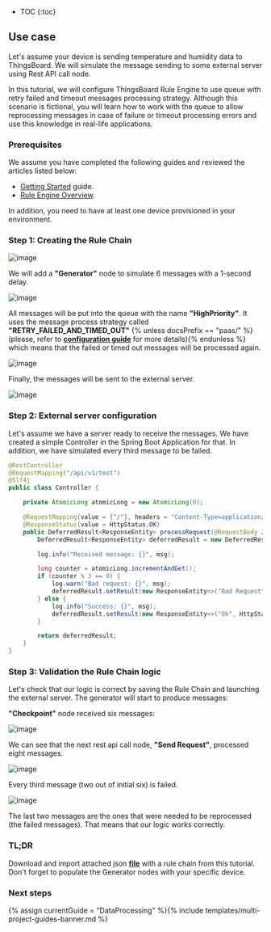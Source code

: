 * TOC
{:toc}

## Use case

Let's assume your device is sending temperature and humidity data to ThingsBoard. We will simulate the message sending to some external server using 
Rest API call node.

In this tutorial, we will configure ThingsBoard Rule Engine to use queue with retry failed and timeout messages processing strategy.
Although this scenario is fictional, you will learn how to work with the queue to allow reprocessing messages in case of failure or timeout processing errors
and use this knowledge in real-life applications.

### Prerequisites 

We assume you have completed the following guides and reviewed the articles listed below:

  * [Getting Started](/docs/{{docsPrefix}}getting-started-guides/helloworld/) guide.
  * [Rule Engine Overview](/docs/{{docsPrefix}}user-guide/rule-engine-2-0/overview/).
  
In addition, you need to have at least one device provisioned in your environment.

### Step 1: Creating the Rule Chain

![image](/images/user-guide/rule-engine-2-5/tutorials/reprocessing_rule_chain.png)

We will add a **"Generator"** node to simulate 6 messages with a 1-second delay.

![image](/images/user-guide/rule-engine-2-5/tutorials/generator_reprocessing.png)

All messages will be put into the queue with the name **"HighPriority"**. It uses the message process strategy called **"RETRY_FAILED_AND_TIMED_OUT"** 
{% unless docsPrefix == "paas/" %}(please, refer to [**configuration guide**](/docs/user-guide/install/{{docsPrefix}}config/) for more details){% endunless %} which means that
the failed or timed out messages will be processed again.

![image](/images/user-guide/rule-engine-2-5/tutorials/checkpoint_reprocessing.png)

Finally, the messages will be sent to the external server.

![image](/images/user-guide/rule-engine-2-5/tutorials/rest_api.png)

### Step 2: External server configuration

Let's assume we have a server ready to receive the messages. We have created a simple Controller in the Spring Boot Application for that.
In addition, we have simulated every third message to be failed.

```java
@RestController
@RequestMapping("/api/v1/test")
@Slf4j
public class Controller {

    private AtomicLong atomicLong = new AtomicLong(0);

    @RequestMapping(value = {"/"}, headers = "Content-Type=application/json", method = {RequestMethod.POST})
    @ResponseStatus(value = HttpStatus.OK)
    public DeferredResult<ResponseEntity> processRequest(@RequestBody JsonNode msg) {
        DeferredResult<ResponseEntity> deferredResult = new DeferredResult<>();

        log.info("Received message: {}", msg);

        long counter = atomicLong.incrementAndGet();
        if (counter % 3 == 0) {
            log.warn("Bad request: {}", msg);
            deferredResult.setResult(new ResponseEntity<>("Bad Request", HttpStatus.BAD_REQUEST));
        } else {
            log.info("Success: {}", msg);
            deferredResult.setResult(new ResponseEntity<>("Ok", HttpStatus.OK));
        }

        return deferredResult;
    }
}
```

### Step 3: Validation the Rule Chain logic

Let's check that our logic is correct by saving the Rule Chain and launching the external server. The generator will start to produce messages:

**"Checkpoint"** node received six messages:

![image](/images/user-guide/rule-engine-2-5/tutorials/checkpoint_reprocessing_events.png)

We can see that the next rest api call node, **"Send Request"**, processed eight messages.

![image](/images/user-guide/rule-engine-2-5/tutorials/rest_api_events.png)

Every third message (two out of initial six) is failed.

![image](/images/user-guide/rule-engine-2-5/tutorials/error_event.png)

The last two messages are the ones that were needed to be reprocessed (the failed messages).
That means that our logic works correctly.

### TL;DR

Download and import attached json [**file**](/docs/{{docsPrefix}}user-guide/rule-engine-2-5/tutorials/resources/send_request_rule_chain.json) with a rule chain from this tutorial.
Don't forget to populate the Generator nodes with your specific device.
 
### Next steps

{% assign currentGuide = "DataProcessing" %}{% include templates/multi-project-guides-banner.md %}






